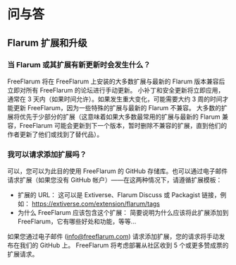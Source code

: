# 问与答

## Flarum 扩展和升级

### 当 Flarum 或其扩展有新更新时会发生什么？

FreeFlarum 将在 FreeFlarum 上安装的大多数扩展与最新的 Flarum 版本兼容后立即对所有 FreeFlarum 的论坛进行手动更新。
小补丁和安全更新将立即应用，通常在 3 天内（如果时间允许）。如果发生重大变化，可能需要大约 3 周的时间才能更新 FreeFlarum，因为一些特殊的扩展与最新的 Flarum 不兼容。
大多数的扩展将优先于少部分的扩展（这意味着如果大多数最常用的扩展与最新的 Flarum 兼容，FreeFlarum 可能会更新到下一个版本，暂时删除不兼容的扩展，直到他们的作者更新了他们或找到了替代品）。

### 我可以请求添加扩展吗？

可以，您可以为此目的使用 FreeFlarum 的 GitHub 存储库。也可以通过电子邮件请求扩展（如果您没有 GitHub 帐户）——在这两种情况下，请遵循扩展模板：

- 扩展的 URL： 这可以是 Extiverse、Flarum Discuss 或 Packagist 链接，例如： https://extiverse.com/extension/flarum/tags
- 为什么 FreeFlarum 应该包含这个扩展： 简要说明为什么应该将此扩展添加到 FreeFlarum，它有哪些好处和功能，等等...

如果您通过电子邮件 (info@freeflarum.com) 请求添加扩展，您的请求将手动发布在我们的 GitHub 上。 FreeFlarum 将考虑部署从社区收到 5 个或更多赞成票的扩展请求。
